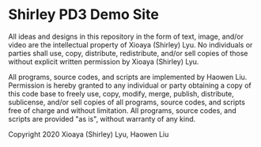 # Shirley PD3 Demo Site

All ideas and designs in this repository in the form of text, image, and/or video are the intellectual property of Xioaya (Shirley) Lyu.
No individuals or parties shall use, copy, distribute, redistribute, and/or sell copies of those without explicit written permission by Xioaya (Shirley) Lyu.

All programs, source codes, and scripts are implemented by Haowen Liu.
Permission is hereby granted to any individual or party obtaining a copy of this code base to freely use, copy, modify, merge, publish, distribute, sublicense, and/or sell copies of all programs, source codes, and scripts free of charge and without limitation.
All programs, source codes, and scripts are provided "as is", without warranty of any kind.

Copyright 2020 Xioaya (Shirley) Lyu, Haowen Liu
